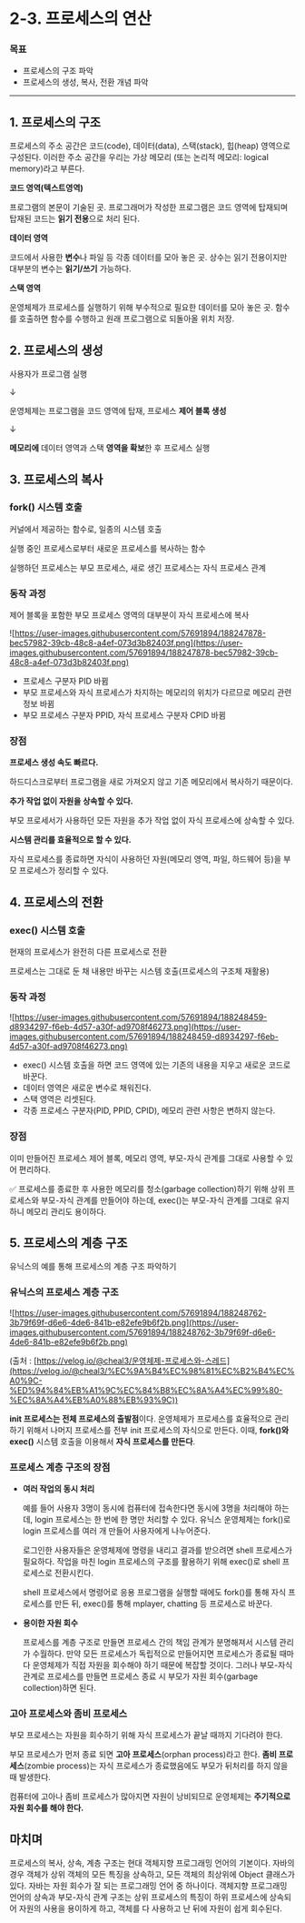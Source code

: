 # 2-3. 프로세스의 연산

### 목표

- 프로세스의 구조 파악
- 프로세스의 생성, 복사, 전환 개념 파악

---

## 1. 프로세스의 구조

프로세스의 주소 공간은 코드(code), 데이터(data), 스택(stack), 힙(heap) 영역으로 구성된다. 이러한 주소 공간을 우리는 가상 메모리 (또는 논리적 메모리: logical memory)라고 부른다.

**코드 영역(텍스트영역)**

프로그램의 본문이 기술된 곳.
프로그래머가 작성한 프로그램은 코드 영역에 탑재되며 탑재된 코드는 **읽기 전용**으로 처리 된다.


**데이터 영역**

코드에서 사용한 **변수**나 파일 등 각종 데이터를 모아 놓은 곳.
상수는 읽기 전용이지만 대부분의 변수는 **읽기/쓰기** 가능하다.


**스택 영역**

운영체제가 프로세스를 실행하기 위해 부수적으로 필요한 데이터를 모아 놓은 곳.
함수를 호출하면 함수를 수행하고 원래 프로그램으로 되돌아올 위치 저장.


## 2. 프로세스의 생성

사용자가 프로그램 실행

↓

운영체제는 프로그램을 코드 영역에 탑재, 프로세스 **제어 블록 생성**

↓

**메모리에** 데이터 영역과 스택 **영역을 확보**한 후 프로세스 실행

## 3. 프로세스의 복사

### fork() 시스템 호출

커널에서 제공하는 함수로, 일종의 시스템 호출

실행 중인 프로세스로부터 새로운 프로세스를 복사하는 함수

실행하던 프로세스는 부모 프로세스, 새로 생긴 프로세스는 자식 프로세스 관계

### **동작 과정**

 제어 블록을 포함한 부모 프로세스 영역의 대부분이 자식 프로세스에 복사

![https://user-images.githubusercontent.com/57691894/188247878-bec57982-39cb-48c8-a4ef-073d3b82403f.png](https://user-images.githubusercontent.com/57691894/188247878-bec57982-39cb-48c8-a4ef-073d3b82403f.png)

- 프로세스 구분자 PID 바뀜
- 부모 프로세스와 자식 프로세스가 차지하는 메모리의 위치가 다르므로 메모리 관련 정보 바뀜
- 부모 프로세스 구분자 PPID, 자식 프로세스 구분자 CPID 바뀜

### **장점**

**프로세스 생성 속도 빠르다.**

하드디스크로부터 프로그램을 새로 가져오지 않고 기존 메모리에서 복사하기 때문이다.

**추가 작업 없이 자원을 상속할 수 있다.**

부모 프로세서가 사용하던 모든 자원을 추가 작업 없이 자식 프로세스에 상속할 수 있다.

**시스템 관리를 효율적으로 할 수 있다.**

자식 프로세스를 종료하면 자식이 사용하던 자원(메모리 영역, 파일, 하드웨어 등)을 부모 프로세스가 정리할 수 있다. 

## 4. 프로세스의 전환

### exec() 시스템 호출

현재의 프로세스가 완전히 다른 프로세스로 전환

프로세스는 그대로 둔 채 내용만 바꾸는 시스템 호출(프로세스의 구조체 재활용)

### 동작 과정

![https://user-images.githubusercontent.com/57691894/188248459-d8934297-f6eb-4d57-a30f-ad9708f46273.png](https://user-images.githubusercontent.com/57691894/188248459-d8934297-f6eb-4d57-a30f-ad9708f46273.png)

- exec() 시스템 호출을 하면 코드 영역에 있는 기존의 내용을 지우고 새로운 코드로 바꾼다.
- 데이터 영역은 새로운 변수로 채워진다.
- 스택 영역은 리셋된다.
- 각종 프로세스 구분자(PID, PPID, CPID), 메모리 관련 사항은 변하지 않는다.

### 장점

이미 만들어진 프로세스 제어 블록, 메모리 영역, 부모-자식 관계를 그대로 사용할 수 있어 편리하다.

✅ 프로세스를 종료한 후 사용한 메모리를 청소(garbage collection)하기 위해 상위 프로세스와 부모-자식 관계를 만들어야 하는데, exec()는 부모-자식 관계를 그대로 유지하니 메모리 관리도 용이하다.

## 5. 프로세스의 계층 구조

유닉스의 예를 통해 프로세스의 계층 구조 파악하기

### 유닉스의 프로세스 계층 구조

![https://user-images.githubusercontent.com/57691894/188248762-3b79f69f-d6e6-4de6-841b-e82efe9b6f2b.png](https://user-images.githubusercontent.com/57691894/188248762-3b79f69f-d6e6-4de6-841b-e82efe9b6f2b.png)

(출처 : [https://velog.io/@cheal3/운영체제-프로세스와-스레드](https://velog.io/@cheal3/%EC%9A%B4%EC%98%81%EC%B2%B4%EC%A0%9C-%ED%94%84%EB%A1%9C%EC%84%B8%EC%8A%A4%EC%99%80-%EC%8A%A4%EB%A0%88%EB%93%9C))

**init 프로세스는 전체 프로세스의 출발점**이다. 운영체제가 프로세스를 효율적으로 관리하기 위해서 나머지 프로세스를 전부 init 프로세스의 자식으로 만든다. 이때, **fork()와 exec()** 시스템 호출을 이용해서 **자식 프로세스를 만든다**.

### 프로세스 계층 구조의 장점

- **여러 작업의 동시 처리**
    
    예를 들어 사용자 3명이 동시에 컴퓨터에 접속한다면 동시에 3명을 처리해야 하는데, login 프로세스는 한 번에 한 명만 처리할 수 있다. 유닉스 운영체제는 fork()로 login 프로세스를 여러 개 만들어 사용자에게 나누어준다.
    
    로그인한 사용자들은 운영체제에 명령을 내리고 결과를 받으려면 shell 프로세스가 필요하다. 작업을 마친 login 프로세스의 구조를 활용하기 위해 exec()로 shell 프로세스로 전환시킨다.
    
    shell 프로세스에서 명령어로 응용 프로그램을 실행할 때에도 fork()를 통해 자식 프로세스를 만든 뒤, exec()를 통해 mplayer, chatting 등 프로세스로 바꾼다.
    
- **용이한 자원 회수**
    
    프로세스를 계층 구조로 만들면 프로세스 간의 책임 관계가 분명해져서 시스템 관리가 수월하다. 만약 모든 프로세스가 독립적으로 만들어지면 프로세스가 종료될 때마다 운영체제가 직접 자원을 회수해야 하기 때문에 복잡할 것이다. 그러나 부모-자식 관계로 프로세스를 만들면 프로세스 종료 시 부모가 자원 회수(garbage collection)하면 된다.
    

### 고아 프로세스와 좀비 프로세스

부모 프로세스는 자원을 회수하기 위해 자식 프로세스가 끝날 때까지 기다려야 한다.

부모 프로세스가 먼저 종료 되면 **고아 프로세스**(orphan process)라고 한다. **좀비 프로세스**(zombie process)는 자식 프로세스가 종료했음에도 부모가 뒤처리를 하지 않을 때 발생한다.

컴퓨터에 고아나 좀비 프로세스가 많아지면 자원이 낭비되므로 운영체제는 **주기적으로 자원 회수를 해야 한다.**

## 마치며

프로세스의 복사, 상속, 계층 구조는 현대 객체지향 프로그래밍 언어의 기본이다. 자바의 경우 객체가 상위 객체의 모든 특징을 상속하고, 모든 객체의 최상위에 Object 클래스가 있다. 자바는 자원 회수가 잘 되는 프로그래밍 언어 중 하나이다. 객체지향 프로그래밍 언어의 상속과 부모-자식 관계 구조는 상위 프로세스의 특징이 하위 프로세스에 상속되어 자원의 사용을 용이하게 하고, 객체를 다 사용하고 난 뒤에 자원이 쉽게 회수된다.
